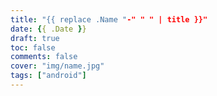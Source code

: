 ```yaml
---
title: "{{ replace .Name "-" " " | title }}"
date: {{ .Date }}
draft: true
toc: false
comments: false
cover: "img/name.jpg"
tags: ["android"]
---
```


&nbsp;